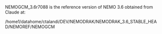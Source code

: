 NEMOGCM_3.6r7088 is the reference version of NEMO 3.6 obtained from Claude at:

/home1/datahome/ctalandi/DEV/NEMODRAK/NEMODRAK_3.6_STABLE_HEAD/NEMOREF/NEMOGCM





